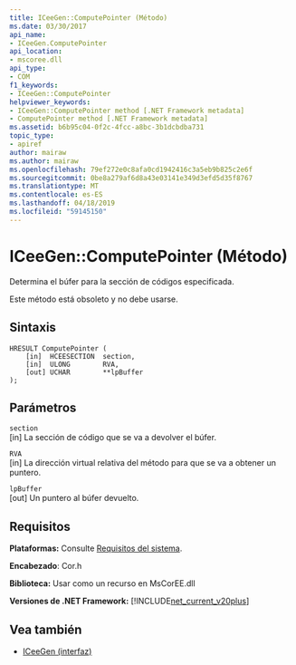 ```yaml
---
title: ICeeGen::ComputePointer (Método)
ms.date: 03/30/2017
api_name:
- ICeeGen.ComputePointer
api_location:
- mscoree.dll
api_type:
- COM
f1_keywords:
- ICeeGen::ComputePointer
helpviewer_keywords:
- ICeeGen::ComputePointer method [.NET Framework metadata]
- ComputePointer method [.NET Framework metadata]
ms.assetid: b6b95c04-0f2c-4fcc-a8bc-3b1dcbdba731
topic_type:
- apiref
author: mairaw
ms.author: mairaw
ms.openlocfilehash: 79ef272e0c8afa0cd1942416c3a5eb9b825c2e6f
ms.sourcegitcommit: 0be8a279af6d8a43e03141e349d3efd5d35f8767
ms.translationtype: MT
ms.contentlocale: es-ES
ms.lasthandoff: 04/18/2019
ms.locfileid: "59145150"
---
```

# <a name="iceegencomputepointer-method"></a>ICeeGen::ComputePointer (Método)
Determina el búfer para la sección de códigos especificada.  
  
 Este método está obsoleto y no debe usarse.  
  
## <a name="syntax"></a>Sintaxis  
  
```  
HRESULT ComputePointer (  
    [in]  HCEESECTION  section,  
    [in]  ULONG        RVA,   
    [out] UCHAR        **lpBuffer  
);  
```  
  
## <a name="parameters"></a>Parámetros  
 `section`  
 [in] La sección de código que se va a devolver el búfer.  
  
 `RVA`  
 [in] La dirección virtual relativa del método para que se va a obtener un puntero.  
  
 `lpBuffer`  
 [out] Un puntero al búfer devuelto.  
  
## <a name="requirements"></a>Requisitos  
 **Plataformas:** Consulte [Requisitos del sistema](../../../../docs/framework/get-started/system-requirements.md).  
  
 **Encabezado**: Cor.h  
  
 **Biblioteca:** Usar como un recurso en MsCorEE.dll  
  
 **Versiones de .NET Framework:** [!INCLUDE[net_current_v20plus](../../../../includes/net-current-v20plus-md.md)]  
  
## <a name="see-also"></a>Vea también

- [ICeeGen (interfaz)](../../../../docs/framework/unmanaged-api/metadata/iceegen-interface.md)
